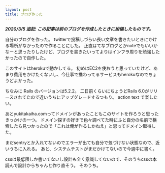 ```yaml
---
layout: post
title: ブログ作った
---
```


***2020/3/5 追記: この記事は前のブログを作成したときに投稿したものです。***

自分のブログを作った。
twitterで投稿しづらい長い文章を書きたいときにかける場所がなかったので作ることにした。
正直はてなブログとかnoteでもいいかなーと思ったりしたけど、ブログを書きたいってよりはインフラ周りを勉強したかったので自作した。

このサイトはherokuで動かしてる。
初めはEC2を使おうと思っていたけど、あまり費用をかけたくないし、今仕事で携わってるサービスもherokuなのでちょうどよかった。

ちなみに Rails のバージョンは5.2.2。
二日前くらいにちょうどRails 6.0がリリースされてたので近いうちにアップグレードするつもり。
action text で楽したい。

あとyukitakaiha.comってドメインがあったこともこのサイトを作ろうと思ったきっかけの一つ。
ドメイン探すの好きで色々調べてた時にふと自分の名前で検索したら見つかったので「これは俺が作るしかねえ」と思ってドメイン取得した。

まだsentryとか入れてないのでエラーが出ても自分で気づけない状態なので、近いうちに入れる。
あと、システムテストがまだかけてないので今週中に書く。

cssは最低限しか書いてないし設計も全く意識してないので、そのうちcssの本読んで設計からちゃんと作り直そう。
そのうち。

